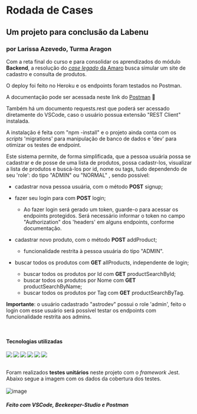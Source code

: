 # Rodada de Cases

## Um projeto para conclusão da Labenu

### por Larissa Azevedo, Turma Aragon

Com a reta final do curso e para consolidar os aprendizados do módulo **Backend**, a resolução do [*case legado* da Amaro](https://github.com/amaroteam/back-end-challenge) busca simular um site de cadastro e consulta de produtos.

O deploy foi feito no Heroku e os endpoints foram testados no Postman.

A documentação pode ser acessada neste link do [Postman](https://case1-larissa-aragon.herokuapp.com/products/searchName?search=capuz) :link:

Também há um documento requests.rest que poderá ser acessado diretamente do VSCode, caso o usuário possua extensão "REST Client" instalada.

A instalação é feita com "npm -install" e o projeto ainda conta com os _scripts_ 'migrations' para manipulação de banco de dados e 'dev' para otimizar os testes de endpoint.

Este sistema permite, de forma simplificada, que a pessoa usuária possa se cadastrar e de posse de uma lista de produtos, possa cadastr-los, visualizar a lista de produtos e buscá-los por id, nome ou tags, tudo dependendo de seu 'role': do tipo "ADMIN" ou "NORMAL" , sendo possível:

* cadastrar nova pessoa usuária, com o método **POST** signup;

* fazer seu login para com **POST** login;
  * Ao fazer login será gerado um token, guarde-o para acessar os endpoints protegidos. Será necessário informar o token no campo "Authorization" dos 'headers' em alguns endpoints, conforme documentação.

* cadastrar novo produto, com o método **POST** addProduct;
  * funcionalidade restrita à pessoa usuária do tipo "ADMIN".

* buscar todos os produtos com **GET** allProducts, independente de login;

  * buscar todos os produtos por Id com **GET** productSearchById;
  * buscar todos os produtos por Nome com **GET** productSearchByName;
  * buscar todos os produtos por Tag com **GET** productSearchByTag.



**Importante**: o usuário cadastrado "astrodev" possui o role 'admin', feito o login com esse usuário será possível testar os endpoints com funcionalidade restrita aos admins.

<br>

#### Tecnologias utilizadas

<img align="left"  src="https://img.shields.io/badge/TypeScript-007ACC?style=for-the-badge&logo=typescript&logoColor=white"/>
<img align="left"  src="https://img.shields.io/badge/Node.js-43853D?style=for-the-badge&logo=node.js&logoColor=white"/>
<img align="left"  src="https://img.shields.io/badge/Express.js-404D59?style=for-the-badge&logo=express&logoColor=white"/>
<img align="left"  src="https://img.shields.io/badge/Knex.js-d34e36?style=for-the-badge"/>
<img align="left"  src="https://img.shields.io/badge/Heroku-430098?style=for-the-badge&logo=heroku&logoColor=white"/>
<img align="left"  src="https://img.shields.io/badge/Jest-30cb2d?style=for-the-badge&logo=jest&logoColor=white"/>


<br><br>

Foram realizados **testes unitários** neste projeto com o _framework_ Jest.
Abaixo segue a imagem com os dados da cobertura dos testes.
<br><br>
![image](https://user-images.githubusercontent.com/90583823/187282695-35cab5fe-6975-456f-8a01-602c6efe527a.png)


##### Feito com VSCode, Beekeeper-Studio e Postman
